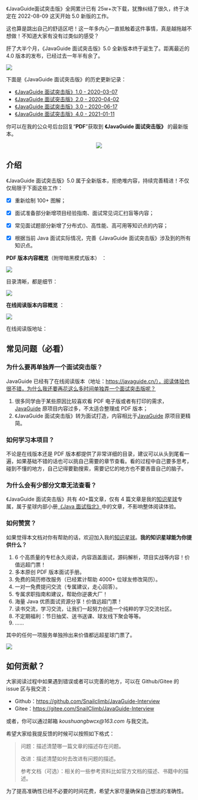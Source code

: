 《JavaGuide面试突击版》全网累计已有 25w+次下载，犹豫纠结了很久，终于决定在 2022-08-09 这天开始 5.0 新版的工作。

这也算是跳出自己的舒适区吧！这一年多内心一直抵触着这件事情，真是越拖越不想做！不知道大家有没有过类似的感受？

肝了大半个月，《JavaGuide 面试突击版》5.0 全新版本终于诞生了。距离最近的 4.0 版本的发布，已经过去一年半有余了。

![](https://guide-blog-images.oss-cn-shenzhen.aliyuncs.com/github/javaguide-mianshituji/image-20220830085329966.png)

下面是《JavaGuide 面试突击版》的历史更新记录：

- [《JavaGuide 面试突击版》1.0 - 2020-03-07](http://mp.weixin.qq.com/s?__biz=Mzg2OTA0Njk0OA==&mid=2247486324&idx=1&sn=e8b690ddaedabc486bd399310105aad3&chksm=cea244bff9d5cda9a627fa65235be09e7b089e92cf49c0eb0ceb35b39bbed86c1fab0125f5af&scene=21#wechat_redirect) 
- [《JavaGuide 面试突击版》2.0 - 2020-04-02](https://mp.weixin.qq.com/s?__biz=Mzg2OTA0Njk0OA==&mid=2247486494&idx=1&sn=a17e8278bd9fc1354449f925ef990c25&chksm=cea243d5f9d5cac3b0b3b55769e162363256eb7fa483997c21b62cddb4ef2d583a2bcae0ac1a&token=99331692&lang=zh_CN&scene=21#wechat_redirect)
- [《JavaGuide 面试突击版》3.0 - 2020-06-17](https://mp.weixin.qq.com/s?__biz=Mzg2OTA0Njk0OA==&mid=2247488229&idx=1&sn=d4603ef9b1b90e7890b18a8c16db85ac&chksm=cea25d2ef9d5d43815e958494c52c0e1053b411ee6eee329ba5f2decee5af29388bcb2098e65&token=418873298&lang=zh_CN&scene=21#wechat_redirect)
- [《JavaGuide 面试突击版》4.0 - 2021-01-11](https://mp.weixin.qq.com/s?__biz=Mzg2OTA0Njk0OA==&mid=2247497691&idx=1&sn=356ec8f3cbc69c2f6e5fb4a5abd00c45&chksm=cea1b810f9d63106cbedf2f38004120b17535d47ae0f14881e3b8c54293810b713b571e4a102&token=2005423965&lang=zh_CN&scene=21#wechat_redirect)

你可以在我的公众号后台回复“**PDF**”获取到 **《JavaGuide 面试突击版》** 的最新版本。

<div align="center">   
    <img src="https://guide-blog-images.oss-cn-shenzhen.aliyuncs.com/github/javaguide/gongzhonghaoxuanchuan.png" style="margin: 0 auto;" />  
</div>

## 介绍

《JavaGuide 面试突击版》5.0 属于全新版本，拒绝堆内容，持续完善精进！不仅仅局限于下面这些工作：

- [x] 重新绘制 100+ 图解；

- [x] 面试准备部分新增项目经验指南、面试常见词汇扫盲等内容；

- [x] 常见面试题部分新增了分布式()、高性能、高可用等知识点的内容；

- [x] 根据当前 Java 面试实际情况，完善《JavaGuide 面试突击版》涉及到的所有知识点。

**PDF 版本内容概览**（附带暗黑模式版本） ：

![](https://guide-blog-images.oss-cn-shenzhen.aliyuncs.com/github/javaguide-mianshituji/image-20220830102925775.png)

目录清晰，都是细节：

![](https://guide-blog-images.oss-cn-shenzhen.aliyuncs.com/github/javaguide-mianshituji/image-20220830103023493.png)

**在线阅读版本内容概览** ：

![](https://guide-blog-images.oss-cn-shenzhen.aliyuncs.com/github/javaguide-mianshituji/image-20220830091010096.png)

在线阅读版地址：

## 常见问题（必看）

### 为什么要再单独弄一个面试突击版？

JavaGuide 已经有了在线阅读版本（地址：https://javaguide.cn/），阅读体验也很不错，为什么我还要再花这么多时间单独弄一个面试突击版呢？

1. 很多同学由于某些原因比较喜欢看 PDF 电子版或者有打印的需求，[JavaGuide](https://javaguide.cn/) 原项目内容过多，不太适合整理成 PDF 版本；
2. 《JavaGuide 面试突击版》转为面试打造，内容相比于[JavaGuide](https://javaguide.cn/) 原项目更精简。

### 如何学习本项目？

不论是在线版本还是 PDF 版本都提供了非常详细的目录，建议可以从头到尾看一遍，如果基础不错的话也可以挑自己需要的章节查看。看的过程中自己要多思考，碰到不懂的地方，自己记得要勤搜索，需要记忆的地方也不要吝啬自己的脑子。

### 为什么会有少部分文章无法查看？

《JavaGuide 面试突击版》共有 40+篇文章，仅有 4 篇文章是我的[知识星球](https://mp.weixin.qq.com/s/c5hm3tQ--hXLvpppGCVKpg)专属，属于星球内部小册[《Java 面试指北》](https://mp.weixin.qq.com/s/YE9-G8Klsl3EmM-uaGA_NQ)中的文章，不影响整体阅读体验。

### 如何赞赏？

如果觉得本文档对你有帮助的话，欢迎加入我的[知识星球](https://mp.weixin.qq.com/s/c5hm3tQ--hXLvpppGCVKpg)。**我的知识星球能为你提供什么？**

1. 6 个高质量的专栏永久阅读，内容涵盖面试，源码解析，项目实战等内容！价值远超门票！
2. 多本原创 PDF 版本面试手册。
3. 免费的简历修改服务（已经累计帮助 4000+ 位球友修改简历）。
4. 一对一免费提问交流（专属建议，走心回答）。
5. 专属求职指南和建议，帮助你逆袭大厂！
6. 海量 Java 优质面试资源分享！价值远超门票！
7. 读书交流，学习交流，让我们一起努力创造一个纯粹的学习交流社区。
8. 不定期福利：节日抽奖、送书送课、球友线下聚会等等。
9. ......

其中的任何一项服务单独拎出来价值都远超星球门票了。

![](https://guide-blog-images.oss-cn-shenzhen.aliyuncs.com/xingqiu/xingqiuyouhuijuan-20-2023-08-01.png)

## 如何贡献？

大家阅读过程中如果遇到错误或者可以完善的地方，可以在 Github/Gitee 的 issue 区与我交流：

- Github：https://github.com/Snailclimb/JavaGuide-Interview
- Gitee：https://gitee.com/SnailClimb/JavaGuide-Interview

或者，你可以通过邮箱 _koushuangbwcx@163.com_ 与我交流。

希望大家给我提反馈的时候可以按照如下格式：

> 问题：描述清楚哪一篇文章的描述存在问题。
>
> 改进：描述清楚如何去改进有问题的描述。
>
> 参考文档（可选）：相关的一些参考资料比如官方文档的描述、书籍中的描述。

为了提高准确性已经不必要的时间花费，希望大家尽量确保自己想法的准确性。

